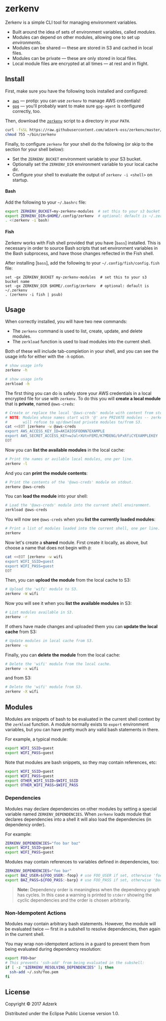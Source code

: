 # zerkenv

Zerkenv is a simple CLI tool for managing environment variables.

* Built around the idea of sets of environment variables, called _modules_.
* Modules can depend on other modules, allowing one to set up _environments_.
* Modules can be shared &mdash; these are stored in S3 and cached in local files.
* Modules can be private &mdash; these are only stored in local files.
* Local module files are encrypted at all times &mdash; at rest and in flight.

## Install

First, make sure you have the following tools installed and configured:

* [`aws`][aws] &mdash; protip: you can use `zerkenv` to manage AWS credentials!
* [`gpg`][gpg] &mdash; you'll probably want to make sure `gpg-agent` is
  configured correctly, too.

Then, download the [`zerkenv`][zerkenv] script to a directory in your `PATH`.

```bash
curl -fsSL https://raw.githubusercontent.com/adzerk-oss/zerkenv/master/zerkenv > ~/bin/zerkenv
chmod 755 ~/bin/zerkenv
```

Finally, to configure `zerkenv` for your shell do the following (or skip to the
section for your shell below):

* Set the `ZERKENV_BUCKET` environment variable to your S3 bucket.
* Optionally set the `ZERKENV_DIR` environment variable to your local cache dir.
* Configure your shell to evaluate the output of `zerkenv -i <shell>` on
  startup.

#### Bash

Add the following to your `~/.bashrc` file:

```bash
export ZERKENV_BUCKET=my-zerkenv-modules  # set this to your s3 bucket name
export ZERKENV_DIR=$HOME/.config/zerkenv  # optional: default is ~/.zerkenv
. <(zerkenv -i bash)
```

#### Fish

Zerkenv works with Fish shell provided that you have [`bass`] installed. This is
necessary in order to source Bash scripts that set environment variables in the
Bash subprocess, and have those changes reflected in the Fish shell.

After installing [`bass`], add the following to your
`~/.config/fish/config.fish` file:

```fish
set -gx ZERKENV_BUCKET my-zerkenv-modules  # set this to your s3 bucket name
set -gx ZERKENV_DIR $HOME/.config/zerkenv  # optional: default is ~/.zerkenv
. (zerkenv -i fish | psub)
```

## Usage

When correctly installed, you will have two new commands:

* The `zerkenv` command is used to list, create, update, and delete modules.
* The `zerkload` function is used to load modules into the current shell.

Both of these will include tab-completion in your shell, and you can see the
usage info for either with the `-h` option.

```bash
# show usage info
zerkenv -h
```

```bash
# show usage info
zerkload -h
```

The first thing you can do is safely store your AWS credentials in a local
encrypted file for use with `zerkenv`. To do this you will **create a local
module** that is **private**, named `@aws-creds`:

```bash
# Create or replace the local '@aws-creds' module with content from stdin.
# NOTE: Modules whose names start with '@' are PRIVATE modules -- zerkenv
#       will refuse to up/download private modules to/from S3.
cat <<EOT |zerkenv -w @aws-creds
export AWS_ACCESS_KEY_ID=AKIAIOSFODNN7EXAMPLE
export AWS_SECRET_ACCESS_KEY=wJalrXUtnFEMI/K7MDENG/bPxRfiCYEXAMPLEKEY
EOT
```

Now you can **list the available modules** in the local cache:

```bash
# Print the names or avilable local modules, one per line.
zerkenv -l
```

And you can **print the module contents**:

```bash
# Print the contents of the '@aws-creds' module on stdout.
zerkenv @aws-creds
```

You can **load the module** into your shell:

```bash
# Load the '@aws-creds' module into the current shell environment.
zerkload @aws-creds
```

You will now see `@aws-creds` when you **list the currently loaded modules**:

```bash
# Print a list of modules loaded into the current shell, one per line.
zerkenv
```

Now let's create a **shared** module. First create it locally, as above, but
choose a name that does not begin with `@`:

```bash
cat <<EOT |zerkenv -w wifi
export WIFI_SSID=guest
export WIFI_PASS=guest
EOT
```

Then, you can **upload the module** from the local cache to S3:

```bash
# Upload the 'wifi' module to S3.
zerkenv -W wifi
```

Now you will see it when you **list the available modules** in S3:

```bash
# List modules available in S3.
zerkenv -r
```

If others have made changes and uploaded them you can **update the local cache**
from S3:

```bash
# Update modules in local cache from S3.
zerkenv -u
```

Finally, you can **delete the module** from the local cache:

```bash
# Delete the 'wifi' module from the local cache.
zerkenv -x wifi
```

and from S3:

```bash
# Delete the 'wifi' module from S3.
zerkenv -X wifi
```

## Modules

Modules are snippets of bash to be evaluated in the current shell context
by the `zerkload` function. A module normally exists to `export` environment
variables, but you can have pretty much any valid bash statements in there.

For example, a typical module:

```bash
export WIFI_SSID=guest
export WIFI_PASS=guest
```

Note that modules are bash snippets, so they may contain references, etc:

```bash
export WIFI_SSID=guest
export WIFI_PASS=guest
export OTHER_WIFI_SSID=$WIFI_SSID
export OTHER_WIFI_PASS=$WIFI_PASS
```

### Dependencies

Modules may declare dependencies on other modules by setting a special
variable named `ZERKENV_DEPENDENCIES`. When `zerkenv` loads module that
declares dependencies into a shell it will also load the dependencies
(in dependency order).

For example:

```bash
ZERKENV_DEPENDENCIES="foo bar baz"
export WIFI_SSID=guest
export WIFI_PASS=guest
```

Modules may contain references to variables defined in dependencies, too:

```bash
ZERKENV_DEPENDENCIES="foo bar"
export BAZ_USER=${FOO_USER:-foop} # use FOO_USER if set, otherwise 'foop'
export BAZ_PASS=${FOO_PASS:-barp} # use FOO_PASS if set, otherwise 'barp'
```

> **Note:** Dependency order is meaningless when the dependency graph has
> cycles. In this case a warning is printed to `stderr` showing the cyclic
> dependencies and the order is chosen arbitrarily.

### Non-Idempotent Actions

Modules may contain arbitrary bash statements. However, the module will be
evaluated twice &mdash; first in a subshell to resolve dependencies, then
again in the current shell.

You may wrap non-idempotent actions in a guard to prevent them from being
evaluated during dependency resolution:

```bash
export FOO=bar
# This prevents 'ssh-add' from being evaluated in the subshell:
if [ -z "$ZERKENV_RESOLVING_DEPENDENCIES" ]; then
  ssh-add ~/.ssh/foo.pem
fi
```

## License

Copyright © 2017 Adzerk

Distributed under the Eclipse Public License version 1.0.

[aws]: https://aws.amazon.com/cli/
[gpg]: https://www.gnupg.org/
[zerkenv]: https://raw.githubusercontent.com/adzerk-oss/zerkenv/master/zerkenv
[bass]: https://github.com/edc/bass
